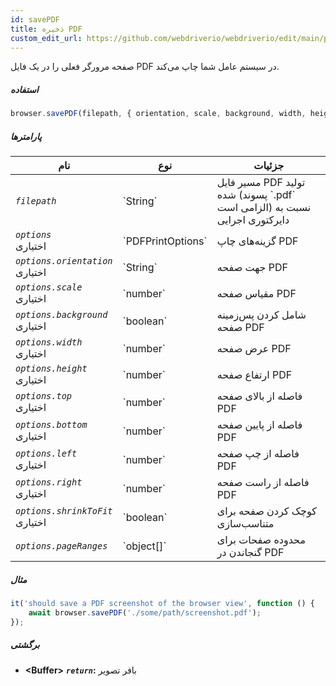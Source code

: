 ```yaml
---
id: savePDF
title: ذخیره PDF
custom_edit_url: https://github.com/webdriverio/webdriverio/edit/main/packages/webdriverio/src/commands/browser/savePDF.ts
---
```


صفحه مرورگر فعلی را در یک فایل PDF در سیستم عامل شما چاپ می‌کند.

##### استفاده

```js
browser.savePDF(filepath, { orientation, scale, background, width, height, top, bottom, left, right, shrinkToFit, pageRanges })
```

##### پارامترها

<table>
  <thead>
    <tr>
      <th>نام</th><th>نوع</th><th>جزئیات</th>
    </tr>
  </thead>
  <tbody>
    <tr>
      <td><code><var>filepath</var></code></td>
      <td>`String`</td>
      <td>مسیر فایل PDF تولید شده (پسوند `.pdf` الزامی است) نسبت به دایرکتوری اجرایی</td>
    </tr>
    <tr>
      <td><code><var>options</var></code><br /><span className="label labelWarning">اختیاری</span></td>
      <td>`PDFPrintOptions`</td>
      <td>گزینه‌های چاپ PDF</td>
    </tr>
    <tr>
      <td><code><var>options.orientation</var></code><br /><span className="label labelWarning">اختیاری</span></td>
      <td>`String`</td>
      <td>جهت صفحه PDF</td>
    </tr>
    <tr>
      <td><code><var>options.scale</var></code><br /><span className="label labelWarning">اختیاری</span></td>
      <td>`number`</td>
      <td>مقیاس صفحه PDF</td>
    </tr>
    <tr>
      <td><code><var>options.background</var></code><br /><span className="label labelWarning">اختیاری</span></td>
      <td>`boolean`</td>
      <td>شامل کردن پس‌زمینه صفحه PDF</td>
    </tr>
    <tr>
      <td><code><var>options.width</var></code><br /><span className="label labelWarning">اختیاری</span></td>
      <td>`number`</td>
      <td>عرض صفحه PDF</td>
    </tr>
    <tr>
      <td><code><var>options.height</var></code><br /><span className="label labelWarning">اختیاری</span></td>
      <td>`number`</td>
      <td>ارتفاع صفحه PDF</td>
    </tr>
    <tr>
      <td><code><var>options.top</var></code><br /><span className="label labelWarning">اختیاری</span></td>
      <td>`number`</td>
      <td>فاصله از بالای صفحه PDF</td>
    </tr>
    <tr>
      <td><code><var>options.bottom</var></code><br /><span className="label labelWarning">اختیاری</span></td>
      <td>`number`</td>
      <td>فاصله از پایین صفحه PDF</td>
    </tr>
    <tr>
      <td><code><var>options.left</var></code><br /><span className="label labelWarning">اختیاری</span></td>
      <td>`number`</td>
      <td>فاصله از چپ صفحه PDF</td>
    </tr>
    <tr>
      <td><code><var>options.right</var></code><br /><span className="label labelWarning">اختیاری</span></td>
      <td>`number`</td>
      <td>فاصله از راست صفحه PDF</td>
    </tr>
    <tr>
      <td><code><var>options.shrinkToFit</var></code><br /><span className="label labelWarning">اختیاری</span></td>
      <td>`boolean`</td>
      <td>کوچک کردن صفحه برای متناسب‌سازی</td>
    </tr>
    <tr>
      <td><code><var>options.pageRanges</var></code></td>
      <td>`object[]`</td>
      <td>محدوده صفحات برای گنجاندن در PDF</td>
    </tr>
  </tbody>
</table>

##### مثال

```js title="savePDF.js"
it('should save a PDF screenshot of the browser view', function () {
    await browser.savePDF('./some/path/screenshot.pdf');
});
```

##### برگشتی

- **&lt;Buffer&gt;**
            **<code><var>return</var></code>:**    بافر تصویر    
